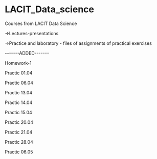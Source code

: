 # LACIT_Data_science

Courses from LACIT Data Science

->Lectures-presentations

->Practice and laboratory - files of assignments of practical exercises

-------ADDED-------

Homework-1

Practic 01.04

Practic 06.04

Practic 13.04

Practic 14.04

Practic 15.04

Practic 20.04

Practic 21.04

Practic 28.04

Practic 06.05
